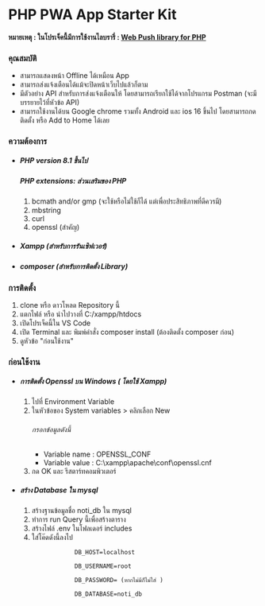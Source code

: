 <h1>PHP PWA App Starter Kit</h1>
<h4>หมายเหตุ : ในโปรเจ็คนี้มีการใช้งานไลบรารี่ : <a href="https://github.com/web-push-libs/web-push-php"> Web Push library for PHP</a> </h4>
<h3>คุณสมบัติ</h3>
<ul>
    <li>สามารถแสดงหน้า Offline ได้เหมือน App</li>
    <li>สามารถส่งแจ้งเตือนได้แม้จะปิดหน้าเว็บไปแล้วก็ตาม</li>
    <li>มีตัวอย่าง API สำหรับการส่งแจ้งเตือนให้ โดยสามารถเรียกใช้ได้จากโปรแกรม Postman (จะมีบรรยายไว้ที่หัวข้อ API) </li>
    <li>สามารถใช้งานได้บน Google chrome รวมทั้ง Android และ ios 16 ขึ้นไป โดยสามารถกดติดตั้ง หรือ Add to Home ได้เลย</li>
</ul>
<h3>ความต้องการ</h5>
    <ul>
        <li><h5>PHP version 8.1 ขึ้นไป </h5></li>
        <h5>PHP extensions: ส่วนเสริมของ PHP</h5>
            <ol>
                <li>bcmath and/or gmp (จะใช้หรือไม่ใช้ก็ได้ แต่เพื่อประสิทธิภาพที่ดีควรมี)</li>
                <li>mbstring</li>
                <li>curl</li>
                <li>openssl (สำคัญ) </li>
            </ol>
        <li><h5>Xampp (สำหรับการรันเซิฟเวอร์)</h5></li>
        <li><h5>composer (สำหรับการติดตั้ง Library)</h5></li>
    </ul>
    <h3>การติดตั้ง</h3>
    <ol>
        <li>clone หรือ ดาวโหลด Repository นี้</li>
        <li>แตกไฟล์ หรือ นำไปวางที่ C:/xampp/htdocs</li>
        <li>เปิดโปรเจ็คนี้ใน VS Code</li>
        <li>เปิด Terminal และ พิมพ์คำสั่ง composer install (ต้องติดตั้ง composer ก่อน)</li>
        <li>ดูหัวข้อ "ก่อนใช้งาน"</li>
    </ol>
<h3>ก่อนใช้งาน</h3>
<ul>
   <li><h5>การติดตั้ง Openssl บน Windows ( โดยใช้ Xampp)</h5></li>
    <ol>
        <li>ไปที่ Environment Variable</li>
        <li>ในหัวข้อของ System variables > คลิกเลือก New </li>
        <h6>กรอกข้อมูลดังนี้</h6>
        <ul>
            <li>Variable name : OPENSSL_CONF</li>
            <li>Variable value : C:\xampp\apache\conf\openssl.cnf</li>
        </ul>
        <li>กด OK และ รีสตาร์ทคอมพิวเตอร์</li>
    </ol>
    <li><h5>สร้าง Database ใน mysql</h5></li>
    <ol>
        <li>สร้างฐานข้อมูลชื่อ noti_db ใน mysql</li>
        <li>ทำการ run Query นี้เพื่อสร้างตาราง</li>
        <li>สร้างไฟล์ .env ในโฟลเดอร์ includes</li>
        <li>ใส่โค๊ดดังนี้ลงไป</li>
        <code>
            DB_HOST=localhost <br>
            DB_USERNAME=root <br>
            DB_PASSWORD= (หากไม่มีก็ไม่ใส่ ) <br>
            DB_DATABASE=noti_db <br>
        </code>
    </ol>
</ul>
